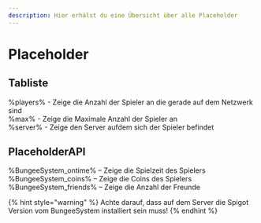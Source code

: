 ```yaml
---
description: Hier erhälst du eine Übersicht über alle Placeholder
---
```


# Placeholder

## Tabliste

%players% - Zeige die Anzahl der Spieler an die gerade auf dem Netzwerk sind  
 %max% - Zeige die Maximale Anzahl der Spieler an  
 %server% - Zeige den Server aufdem sich der Spieler befindet  


## PlaceholderAPI

%BungeeSystem\_ontime% – Zeige die Spielzeit des Spielers  
 %BungeeSystem\_coins% – Zeige die Coins des Spielers  
 %BungeeSystem\_friends% – Zeige die Anzahl der Freunde  


{% hint style="warning" %}
Achte darauf, dass auf dem Server die Spigot Version vom BungeeSystem installiert sein muss!
{% endhint %}

